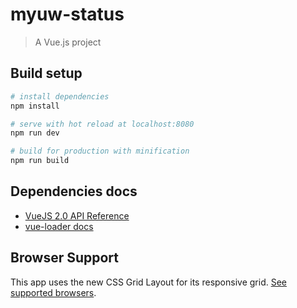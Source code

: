 # myuw-status

> A Vue.js project

## Build setup

``` bash
# install dependencies
npm install

# serve with hot reload at localhost:8080
npm run dev

# build for production with minification
npm run build
```

## Dependencies docs

- [VueJS 2.0 API Reference](https://vuejs.org/v2/api/)
- [vue-loader docs](http://vuejs.github.io/vue-loader)

## Browser Support

This app uses the new CSS Grid Layout for its responsive grid. [See supported browsers](http://caniuse.com/#feat=css-grid).
